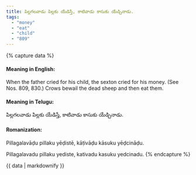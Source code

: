 ```yaml
---
title: పిల్లగలవాడు పిల్లకు యేడిస్తే, కాటివాడు కాసుకు యేడ్చినాడు.
tags:
  - "money"
  - "eat"
  - "child"
  - "809"
---
```


{% capture data %}
#### Meaning in English:
When the father cried for his child, the sexton cried for his money.
(See Nos. 809, 830.)
Crows bewail the dead sheep and then eat them.

#### Meaning in Telugu:
పిల్లగలవాడు పిల్లకు యేడిస్తే, కాటివాడు కాసుకు యేడ్చినాడు.

#### Romanization:
Pillagalavāḍu pillaku yēḍistē, kāṭivāḍu kāsuku yēḍcināḍu.

Pillagalavadu pillaku yediste, kativadu kasuku yedcinadu.
{% endcapture %}

{{ data | markdownify }}


